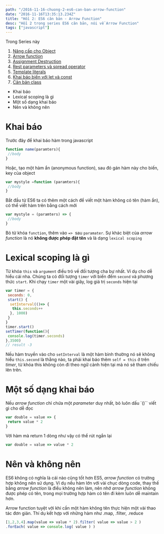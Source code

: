 ```yaml
---
path: "/2016-11-16-chuong-2-es6-can-ban-arrow-function"
date: "2016-11-16T13:35:13.234Z"
title: "Hồi 2: ES6 căn bản - Arrow Function"
desc: "Hồi 2 trong series ES6 căn bản, nói về Arrow Function"
tags: ["javascript"]
---
```


Trong Series này

1. [Nâng cấp cho Object](2016-11-15-chuong-1-es6-can-ban)
2. [Arrow function](2016-11-16-chuong-2-es6-can-ban-arrow-function/)
3. [Assignment Destruction](2016-11-17-phan-3-es6-can-ban-assignment-destructuring)
4. [Rest parameters và spread operator](2016-11-18-phan-4-es6-can-ban-rest-parameters-va-spread-operator)
5. [Template literals](2016-11-19-phan-5-es6-can-ban-template-literals)
6. [Khai báo biến với let và const](2016-11-20-phan-6-es6-can-ban-khai-bao-let-const)
7. [Căn bản class](2016-11-21-phan-7-es6-can-ban-classes)

<!-- MarkdownTOC -->

- Khai báo
- Lexical scoping là gì
- Một số dạng khai báo
- Nên và không nên

<!-- /MarkdownTOC -->


# Khai báo

Trước đây để khai báo hàm trong javascript

```js
function name(paramters){
 //body
}
```

Hoặc, tạo một hàm ẩn (anonymous function), sau đó gán hàm này cho biến, key của object

```js
var mystyle =function (paramters){
 //body
}
```

Bắt đầu từ ES6 ta có thêm một cách để viết một hàm không có tên (hàm ẩn), có thể viết hàm trên bằng cách mới

```js
var mystyle = (paramters) => {
 //body
}
```

Bỏ từ khóa `function`, thêm vào `=>`  sau `paramater`. Sự khác biệt của *arrow function* là nó **không được phép đặt tên** và là dạng `lexical scoping`

# Lexical scoping là gì

Từ khóa `this` và `argument` điều trỏ về đối tượng cha bự nhất. Ví dụ cho dễ hiểu cái nha. Chúng ta có đối tượng `timer` với biến đếm `second` và phương thức `start`. Khi chạy `timer` một vài giây, log giá trị `seconds` hiện tại

```js
var timer = {
 seconds: 0,
 start() {
  setInterval(()=> {
   this.seconds++
  }, 1000)
 }
}
timer.start()
setTimer(function(){
 console.log(timer.seconds)
},3500)
// result -3
```

Nếu hàm truyền vào cho `setInterval` là một hàm bình thường nó sẽ không hiểu `this.second` là thằng nào, ta phải khai báo thêm `self = this` ở trên *timer*, từ khóa this không còn đi theo ngữ cảnh hiện tại mà nó sẽ tham chiếu lên trên.

# Một số dạng khai báo

Nếu *arrow function* chỉ chứa một *parameter* duy nhất, bỏ luôn dấu `()`` viết gì cho dễ đọc

```js
var double = value => {
 return value * 2
}
```

Với hàm mà return 1 dòng như vậy có thể rút ngắn lại

```js
var double = value => value * 2
```

# Nên và không nên

ES6 không có nghĩa là cái nào cũng tốt hơn ES5, *arrow function* có trường hợp không nên sử dụng. Ví dụ nếu hàm lớn với vài chục dòng code, thay thế bằng *arrow function* là điều không nên làm, nên nhớ *arrow function* không được phép có tên, trong mọi trường hợp hàm có tên đi kèm luôn dễ maintain hơn.

Arrow function tuyệt vời khi cần một hàm không tên thực hiện một vài thao tác đơn giản. Thí dụ kết hợp với những hàm như .map, .filter, .reduce

```js
[1,2,3,4].map(value => value * 2).filter( value => value > 2 )
.forEach( value => console.log( value ) )
```
